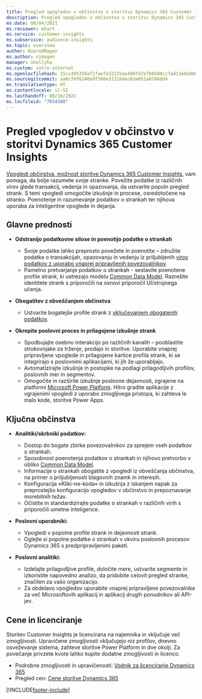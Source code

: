 ```yaml
---
title: Pregled vpogledov v občinstvo v storitvi Dynamics 365 Customer Insights
description: Pregled vpogledov v občinstvo v storitvi Dynamics 365 Customer Insights
ms.date: 08/04/2021
ms.reviewer: mhart
ms.service: customer-insights
ms.subservice: audience-insights
ms.topic: overview
author: NimrodMagen
ms.author: nimagen
manager: shellyha
ms.custom: intro-internal
ms.openlocfilehash: 15cc495359af1faefe32225ae490fd7e7b6b08cc7a411e0a9804da6ec704099c
ms.sourcegitcommit: aa0cfbf6240a9f560e3131bdec63e051a8786dd4
ms.translationtype: HT
ms.contentlocale: sl-SI
ms.lasthandoff: 08/10/2021
ms.locfileid: "7034380"
---
```

# <a name="audience-insights-for-dynamics-365-customer-insights-overview"></a>Pregled vpogledov v občinstvo v storitvi Dynamics 365 Customer Insights

[Vpogledi občinstva, možnost storitve Dynamics 365 Customer Insights](https://dynamics.microsoft.com/ai/customer-insights/audience-insights-capability/), vam pomaga, da bolje razumete svoje stranke. Povežite podatke iz različnih virov glede transakcij, vedenja in opazovanja, da ustvarite popoln pregled strank. S temi vpogledi omogočite izkušnje in procese, osredotočene na stranko. Poenotenje in razumevanje podatkov o strankah ter njihova uporaba za inteligentne vpoglede in dejanja.

## <a name="main-benefits"></a>Glavne prednosti 

- **Odstranijo podatkovne silose in poenotijo podatke o strankah**

  - Svoje podatke lahko preprosto povežete in poenotite – združite podatke o transakcijah, opazovanju in vedenju iz priljubljenih [virov podatkov z uporabo vnaprej pripravljenih povezovalnikov](data-sources.md).
  - Pametno pretvarjanje podatkov o strankah - sestavite poenotene profile strank, ki ustrezajo modelu [Common Data Model](/common-data-model/). Razrešite identitete strank s priporočili na osnovi priporočil UI/strojnega učenja.

- **Obogatitev z obveščanjem občinstva**

  - Ustvarite bogatejše profile strank z [vključevanjem obogatenih podatkov](enrichment-hub.md).  

- **Okrepite poslovni proces in prilagojene izkušnje strank**

  - Spodbujajte osebno interakcijo po različnih kanalih – pooblastite strokovnjake za trženje, prodajo in storitve. Uporabite vnaprej pripravljene vpoglede in prilagojene kartice profila strank, ki se integrirajo s poslovnimi aplikacijami, ki jih že uporabljajo.
  - Avtomatizirajte izkušnje in postopke na podlagi prilagodljivih profilov, poslovnih mer in segmentov.
  - Omogočite in razširite izkušnje poslovne dejavnosti, zgrajene na platformi [Microsoft Power Platform](https://powerplatform.microsoft.com/). Hitro gradite aplikacije z vgrajenimi vpogledi z uporabo zmogljivega pristopa, ki zahteva le malo kode, storitve Power Apps.  

## <a name="key-audiences"></a>Ključna občinstva

- **Analitiki/skrbniki podatkov:**

  - Dostop do bogate zbirke povezovalnikov za sprejem vseh podatkov o strankah.
  - Sposobnost poenotenja podatkov o strankah in njihovo pretvorbo v obliko [Common Data Model](/common-data-model/).
  - Informacije o strankah obogatite z vpogledi iz obveščanja občinstva, na primer o priljubljenosti blagovnih znamk in interesih.
  - Konfiguracija »Kliki-ne-koda« in izkušnja z iskanjem napak za preprostejšo konfiguracijo vpogledov v občinstvo in prepoznavanje morebitnih težav.
  - Očistite in standardizirajte podatke o strankah v različnih virih s priporočili umetne inteligence.  

- **Poslovni uporabniki:**

  - Vpogledi v popolne profile strank in dejavnosti strank.
  - Oglejte si popolne podatke o strankah v okviru poslovnih procesov Dynamics 365 s predpripravljenimi paketi.

- **Poslovni analitiki:**

  - Izdelajte prilagodljive profile, določite mere, ustvarite segmente in izkoristite napovedno analizo, da pridobite celovit pregled stranke, značilen za vašo organizacijo.  
  - Za obdelavo vpogledov uporabite vnaprej pripravljene povezovalnike za več Microsoftovih aplikacij in aplikacij drugih ponudnikov ali API-jev.

## <a name="pricing-and-licensing"></a>Cene in licenciranje

Storitev Customer Insights je licencirana na najemnika in vključuje več zmogljivosti. Upravičene zmogljivosti vključujejo niz profilov, dnevno osveževanje sistema, zahteve storitve Power Platform in dve okolji. Za povečanje privzete kvote lahko kupite dodatne zmogljivosti in licenco. 
- Podrobne zmogljivosti in upravičenosti: [Vodnik za licenciranje Dynamics 365](https://go.microsoft.com/fwlink/?LinkId=866544)
- Pregled cen: [Cene storitve Dynamics 365](https://dynamics.microsoft.com/pricing/#CustomerDataPlatform)

[!INCLUDE[footer-include](../includes/footer-banner.md)]